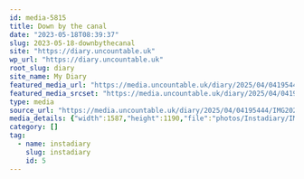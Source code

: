 ```yaml
---
id: media-5815
title: Down by the canal
date: "2023-05-18T08:39:37"
slug: 2023-05-18-downbythecanal
site: "https://diary.uncountable.uk"
wp_url: "https://diary.uncountable.uk"
root_slug: diary
site_name: My Diary
featured_media_url: "https://media.uncountable.uk/diary/2025/04/04195444/IMG20230518093937.webp"
featured_media_srcset: "https://media.uncountable.uk/diary/2025/04/04195444/IMG20230518093937-300x225.webp 300w, https://media.uncountable.uk/diary/2025/04/04195444/IMG20230518093937-1024x768.webp 1024w, https://media.uncountable.uk/diary/2025/04/04195444/IMG20230518093937-150x150.webp 150w, https://media.uncountable.uk/diary/2025/04/04195444/IMG20230518093937-640x480.webp 640w, https://media.uncountable.uk/diary/2025/04/04195444/IMG20230518093937.webp 1587w"
type: media
source_url: "https://media.uncountable.uk/diary/2025/04/04195444/IMG20230518093937.webp"
media_details: {"width":1587,"height":1190,"file":"photos/Instadiary/IMG20230518093937.webp","filesize":126510,"sizes":{"medium":{"file":"IMG20230518093937-300x225.webp","width":300,"height":225,"filesize":31050,"mime_type":"image/webp","source_url":"https://media.uncountable.uk/diary/2025/04/04195444/IMG20230518093937-300x225.webp"},"large":{"file":"IMG20230518093937-1024x768.webp","width":1024,"height":768,"filesize":232100,"mime_type":"image/webp","source_url":"https://media.uncountable.uk/diary/2025/04/04195444/IMG20230518093937-1024x768.webp"},"thumbnail":{"file":"IMG20230518093937-150x150.webp","width":150,"height":150,"filesize":11318,"mime_type":"image/webp","source_url":"https://media.uncountable.uk/diary/2025/04/04195444/IMG20230518093937-150x150.webp"},"mobwidth":{"file":"IMG20230518093937-640x480.webp","width":640,"height":480,"filesize":117242,"mime_type":"image/webp","source_url":"https://media.uncountable.uk/diary/2025/04/04195444/IMG20230518093937-640x480.webp"},"full":{"file":"IMG20230518093937.webp","width":1587,"height":1190,"mime_type":"image/webp","source_url":"https://media.uncountable.uk/diary/2025/04/04195444/IMG20230518093937.webp"}},"image_meta":{"aperture":"0","credit":"","camera":"","caption":"","created_timestamp":"0","copyright":"","focal_length":"0","iso":"0","shutter_speed":"0","title":"","orientation":"0","keywords":[]}}
category: []
tag:
  - name: instadiary
    slug: instadiary
    id: 5
---
```


